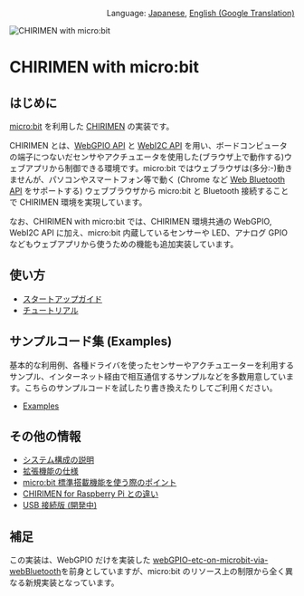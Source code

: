 <p align="right">Language: <a href="https://chirimen.org/chirimen-micro-bit/">Japanese</a>, <a href="https://translate.google.co.jp/translate?sl=ja&tl=en&u=https%3A%2F%2Fchirimen.org%2Fchirimen-micro-bit%2F">English (Google Translation)</a></p>

![CHIRIMEN with micro:bit](imgs/CHIRIMEN_MICROBIT.png "CHIRIMEN with micro:bit")

# CHIRIMEN with micro:bit

## はじめに

[micro:bit](https://microbit.org/) を利用した [CHIRIMEN](https://chirimen.org/#about) の実装です。

CHIRIMEN とは、[WebGPIO API](https://github.com/browserobo/WebGPIO) と [WebI2C API](https://github.com/browserobo/WebI2C) を用い、ボードコンピュータの端子につないだセンサやアクチュエータを使用した(ブラウザ上で動作する)ウェブアプリから制御できる環境です。micro:bit ではウェブラウザは(多分:-)動きませんが、パソコンやスマートフォン等で動く (Chrome など [Web Bluetooth API](https://webbluetoothcg.github.io/web-bluetooth/) をサポートする) ウェブブラウザから micro:bit と Bluetooth 接続することで CHIRIMEN 環境を実現しています。

なお、CHIRIMEN with micro:bit では、CHIRIMEN 環境共通の WebGPIO, WebI2C API に加え、micro:bit 内蔵しているセンサーや LED、アナログ GPIO などもウェブアプリから使うための機能も追加実装しています。

## 使い方

- [スタートアップガイド](guidebooks/startup.md)
- [チュートリアル](https://tutorial.chirimen.org/microbit/)

## サンプルコード集 (Examples)

基本的な利用例、各種ドライバを使ったセンサーやアクチュエーターを利用するサンプル、インターネット経由で相互通信するサンプルなどを多数用意しています。こちらのサンプルコードを試したり書き換えたりしてご利用ください。

- [Examples](examples/)

## その他の情報

- [システム構成の説明](guidebooks/systemConfiguration.md)
- [拡張機能の仕様](guidebooks/extendedFunctions.md)
- [micro:bit 標準搭載機能を使う際のポイント](guidebooks/features.md)
- [CHIRIMEN for Raspberry Pi との違い](guidebooks/diff_rpi3.md)
- [USB 接続版 (開発中)](alpha)

## 補足

この実装は、WebGPIO だけを実装した [webGPIO-etc-on-microbit-via-webBluetooth](https://github.com/chirimen-oh/webGPIO-etc-on-microbit-via-webBluetooth)を前身としていますが、micro:bit のリソース上の制限から全く異なる新規実装となっています。
